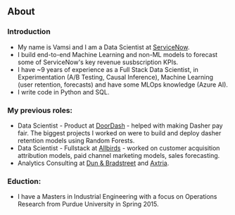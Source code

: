 ## About

### Introduction
* My name is Vamsi and I am a Data Scientist at [ServiceNow](https://www.servicenow.com/).
* I build end-to-end Machine Learning and non-ML models to forecast some of ServiceNow's key revenue susbscription KPIs.
* I have ~9 years of experience as a Full Stack Data Scientist, in Experimentation (A/B Testing, Causal Inference), Machine Learning (user retention, forecasts) and have some MLOps knowledge (Azure AI).
* I write code in Python and SQL. 

### My previous roles:
* Data Scientist - Product at [DoorDash](https://www.doordash.com/) - helped with making Dasher pay fair. The biggest projects I worked on were to build and deploy dasher retention models using Random Forests.
* Data Scientist - Fullstack at [Allbirds](https://www.allbirds.com/) - worked on customer acquisition attribution models, paid channel marketing models, sales forecasting.
* Analytics Consulting at [Dun & Bradstreet](https://www.dnb.com/) and [Axtria](https://www.axtria.com/).

### Eduction:
* I have a Masters in Industrial Engineering with a focus on Operations Research from Purdue University in Spring 2015.
